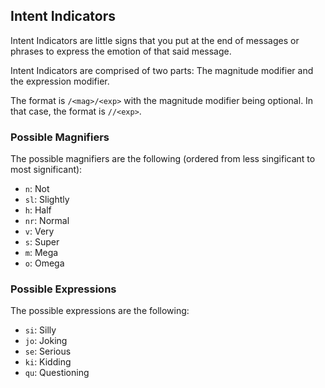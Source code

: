 ## Intent Indicators
Intent Indicators are little signs that you put at the end of messages or phrases to express the emotion of that said message.

Intent Indicators are comprised of two parts: The magnitude modifier and the expression modifier.

The format is `/<mag>/<exp>` with the magnitude modifier being optional. In that case, the format is `//<exp>`.

### Possible Magnifiers
The possible magnifiers are the following (ordered from less singificant to most significant):
- `n`: Not
- `sl`: Slightly 
- `h`: Half
- `nr`: Normal
- `v`: Very
- `s`: Super
- `m`: Mega
- `o`: Omega

### Possible Expressions
The possible expressions are the following:
- `si`: Silly
- `jo`: Joking
- `se`: Serious
- `ki`: Kidding
- `qu`: Questioning 